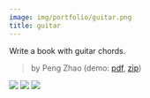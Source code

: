 ```yaml
---
image: img/portfolio/guitar.png
title: guitar
---
```


Write a book with guitar chords.

> by Peng Zhao (demo: [pdf](https://github.com/pzhaonet/bookdownplus/raw/master/upload/guitar/showcase/guitar.pdf), [zip](https://github.com/pzhaonet/bookdownplus/raw/master/upload/guitar/demo.zip))

<!--more-->

[![](https://github.com/pzhaonet/bookdownplus/raw/master/upload/guitar/showcase/cover.png)](https://github.com/pzhaonet/bookdownplus/raw/master/upload/guitar/showcase/cover.png)
[![](https://github.com/pzhaonet/bookdownplus/raw/master/upload/guitar/showcase/guitar3.png)](https://github.com/pzhaonet/bookdownplus/raw/master/upload/guitar/showcase/guitar3.png)
[![](https://github.com/pzhaonet/bookdownplus/raw/master/upload/guitar/showcase/guitar5.png)](https://github.com/pzhaonet/bookdownplus/raw/master/upload/guitar/showcase/guitar5.png)

